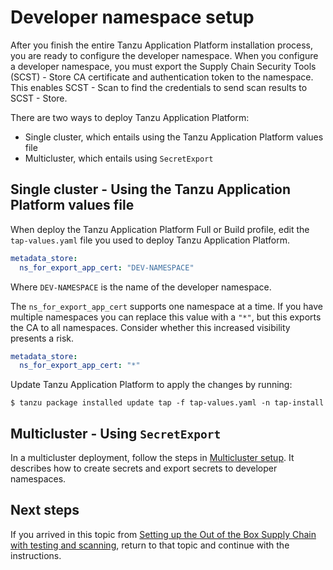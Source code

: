 # Developer namespace setup

After you finish the entire Tanzu Application Platform installation process, you are ready to
configure the developer namespace.
When you configure a developer namespace, you must export the
Supply Chain Security Tools (SCST) - Store
CA certificate and authentication token to the namespace.
This enables SCST - Scan to find the credentials to send scan results to SCST - Store.

There are two ways to deploy Tanzu Application Platform:

- Single cluster, which entails using the Tanzu Application Platform values file
- Multicluster, which entails using `SecretExport`

## Single cluster - Using the Tanzu Application Platform values file

When deploy the Tanzu Application Platform Full or Build profile, edit the `tap-values.yaml` file you
used to deploy Tanzu Application Platform.

```yaml
metadata_store:
  ns_for_export_app_cert: "DEV-NAMESPACE"
```

Where `DEV-NAMESPACE` is the name of the developer namespace.

The `ns_for_export_app_cert` supports one namespace at a time.
If you have multiple namespaces you can replace this value with a `"*"`, but this exports the CA to
all namespaces. Consider whether this increased visibility presents a risk.

```yaml
metadata_store:
  ns_for_export_app_cert: "*"
```

Update Tanzu Application Platform to apply the changes by running:

```console
$ tanzu package installed update tap -f tap-values.yaml -n tap-install
```

## Multicluster - Using `SecretExport`

In a multicluster deployment, follow the steps in
[Multicluster setup](multicluster-setup.hbs.md).
It describes how to create secrets and export secrets to developer namespaces.

## Next steps

If you arrived in this topic from
[Setting up the Out of the Box Supply Chain with testing and scanning](../scc/ootb-supply-chain-testing-scanning.hbs.md#storing-scan-results),
return to that topic and continue with the instructions.